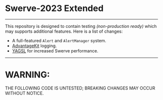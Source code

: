 <h1>Swerve-2023 Extended</h1><hr>
<p>
    This repository is designed to contain testing <em>(non-production ready)</em> which may
supports additional features. Here is a list of changes:
</p>
<ul>
    <li>A full-featured <code>Alert</code> and <code>AlertManager</code> system.</li>
    <li><a href="https://github.com/Mechanical-Advantage/AdvantageKit">AdvantageKit</a> logging.</li>
    <li><a href="https://github.com/BroncBotz3481/YAGSL">YAGSL</a> for increased Swerve performance.</li>
</ul>
<hr>
<h1>WARNING:</h1>THE FOLLOWING CODE IS UNTESTED; BREAKING CHANGES MAY OCCUR WITHOUT
NOTICE.